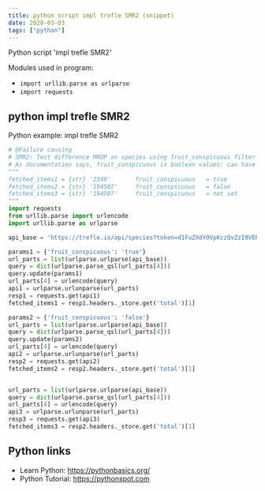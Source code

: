 ```yaml
---
title: python script impl trefle SMR2 (snippet)
date: 2020-03-03
tags: ["python"]
---
```

Python script 'impl trefle SMR2'


Modules used in program: 
* `import urllib.parse as urlparse`
* `import requests`

## python impl trefle SMR2

Python example: impl trefle SMR2

```python
# @Failure causing
# SMR2: Test difference MROP on species using fruit_conspicuous filter
# As documentation says, fruit_conspicuous is boolean values: can have only true of false
"""
fetched_items1 = {str} '2349'       fruit_conspicuous   = true
fetched_items2 = {str} '194507'     fruit_conspicuous   = false
fetched_items3 = {str} '194507'     fruit_conspicuous   = not set
"""
import requests
from urllib.parse import urlencode
import urllib.parse as urlparse

api_base = 'https://trefle.io/api/species?token=d1FuZXdYOVpKczQvZzI0VERPTjZwdz09'

params1 = {'fruit_conspicuous': 'true'}
url_parts = list(urlparse.urlparse(api_base))
query = dict(urlparse.parse_qsl(url_parts[4]))
query.update(params1)
url_parts[4] = urlencode(query)
api1 = urlparse.urlunparse(url_parts)
resp1 = requests.get(api1)
fetched_items1 = resp1.headers._store.get('total')[1]

params2 = {'fruit_conspicuous': 'false'}
url_parts = list(urlparse.urlparse(api_base))
query = dict(urlparse.parse_qsl(url_parts[4]))
query.update(params2)
url_parts[4] = urlencode(query)
api2 = urlparse.urlunparse(url_parts)
resp2 = requests.get(api2)
fetched_items2 = resp2.headers._store.get('total')[1]


url_parts = list(urlparse.urlparse(api_base))
query = dict(urlparse.parse_qsl(url_parts[4]))
url_parts[4] = urlencode(query)
api3 = urlparse.urlunparse(url_parts)
resp3 = requests.get(api3)
fetched_items3 = resp2.headers._store.get('total')[1]


```

## Python links

- Learn Python: https://pythonbasics.org/
- Python Tutorial: https://pythonspot.com
